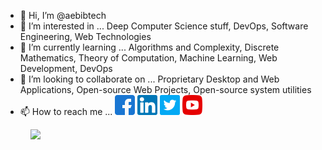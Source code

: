 - 👋 Hi, I’m @aebibtech
- 👀 I’m interested in ... Deep Computer Science stuff, DevOps, Software Engineering, Web Technologies
- 🌱 I’m currently learning ... Algorithms and Complexity, Discrete Mathematics, Theory of Computation, Machine Learning, Web Development, DevOps
- 💞️ I’m looking to collaborate on ... Proprietary Desktop and Web Applications, Open-source Web Projects, Open-source system utilities
- 📫 How to reach me ...
<a href="https://facebook.com/aebibtech" target="_blank"><img src="/facebook.png" height="32" width="32"></a> <a href="https://linkedin.com/in/paul-abib-camano"><img src="/linkedin.png" height="32" width="32"></a> <a href="https://twitter.com/aebibtech" target="_blank"><img src="/twitter.png" height="32" width="32"></a> <a href="https://www.youtube.com/channel/UCtH_FUz4G1p7kRrKgOELRTA" target="_blank"><img src="/youtube.png" height="32" width="32"></a>

<figure><img src="https://wakatime.com/share/@4ad639d7-ee7d-4c0b-8290-168e5c28adb0/9c743574-5473-4418-b4d4-9e69c326c222.svg"></figure>


<!---
aebibtech/aebibtech is a ✨ special ✨ repository because its `README.md` (this file) appears on your GitHub profile.
You can click the Preview link to take a look at your changes.
--->
